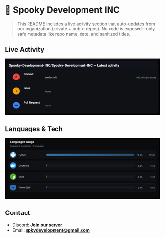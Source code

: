 # 👻 Spooky Development INC

> This README includes a live activity section that auto-updates from our organization (private + public repos). No code is exposed—only safe metadata like repo name, date, and sanitized titles.

## Live Activity
![Repo Snapshot](./assets/repo-snapshot.svg?v=7060180299)

## Languages & Tech
![Languages Usage](./assets/languages.svg?v=b6afb4ab53)

## Contact
- Discord: **[Join our server](https://discord.gg/XYspZgEEJb)**
- Email: **spkydevelopment@gmail.com**
